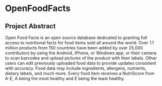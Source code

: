# OpenFoodFacts

## Project Abstract
Open Food Facts is an open source database dedicated to granting full access to nutritional facts for food items sold all around the world. Over 1.1 million products from 150 countries have been added by over 25,000 contributors by using the Android, iPhone, or Windows app, or their camera to scan barcodes and upload pictures of the product with their labels. Other users can edit previously uploaded food data to provide updates consistent with accuracy. Food data may include ingredients, allergens, nutrients, dietary labels, and much more. Every food item receives a NutriScore from A-E, A being the most healthy and E being the least healthy. 
